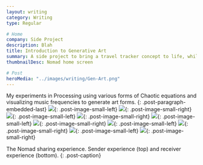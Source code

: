 ```yaml
---
layout: writing
category: Writing
type: Regular

# Home
company: Side Project
description: Blah
title: Introduction to Generative Art
summary: A side project to bring a travel tracker concept to life, while learning Swift along the way.
thumbnailDesc: Nomad home screen

# Post
heroMedia: "../images/writing/Gen-Art.png"
---
```


My experiments in Processing using various forms of Chaotic equations and visualizing music frequencies to generate art forms.
{: .post-paragraph-embedded-last}
<img src="../images/writing/gen-art/gen-art-1.png">{: .post-image-small-left}
<img src="../images/writing/gen-art/gen-art-2.png">{: .post-image-small-right}
<img src="../images/writing/gen-art/gen-art-3.png">{: .post-image-small-left}
<img src="../images/writing/gen-art/gen-art-4.png">{: .post-image-small-right}
<img src="../images/writing/gen-art/gen-art-5.png">{: .post-image-small-left}
<img src="../images/writing/gen-art/gen-art-6.png">{: .post-image-small-right}
<img src="../images/writing/gen-art/gen-art-7.png">{: .post-image-small-left}
<img src="../images/writing/gen-art/gen-art-8.png">{: .post-image-small-right}
<img src="../images/writing/gen-art/gen-art-9.png">{: .post-image-small-left}
<img src="../images/writing/gen-art/gen-art-10.png">{: .post-image-small-right}

The Nomad sharing experience. Sender experience (top) and receiver experience (bottom).
{: .post-caption}
